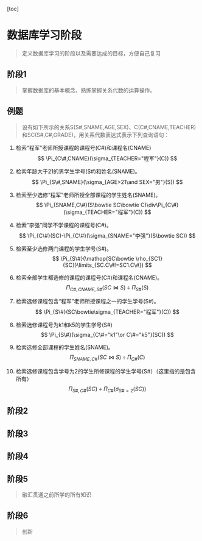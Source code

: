 [toc]

# 数据库学习阶段

> 定义数据库学习的阶段以及需要达成的目标，方便自己复习

## 阶段1

> 掌握数据库的基本概念、熟练掌握关系代数的运算操作。

## 例题

> 设有如下所示的关系S(S#,SNAME,AGE,SEX)、C(C#,CNAME,TEACHER)和SC(S#,C#,GRADE)，用关系代数表达式表示下列查询语句： 

1. 检索“程军”老师所授课程的课程号(C#)和课程名(CNAME)
   $$
   \Pi_{C\#,CNAME}(\sigma_{TEACHER="程军"}(C))
   $$

2. 检索年龄大于21的男学生学号(S#)和姓名(SNAME)。
   $$
   \Pi_{S\#,SNAME}(\sigma_{AGE>21\and SEX="男"}(S))
   $$

3. 检索至少选修“程军”老师所授全部课程的学生姓名(SNAME)。
   $$
   \Pi_{SNAME,C\#}(S\bowtie SC\bowtie C)\div\Pi_{C\#}(\sigma_{TEACHER="程军"}(C))
   $$

4. 检索”李强”同学不学课程的课程号(C#)。
   $$
   \Pi_{C\#}(SC)-\Pi_{C\#}(\sigma_{SNAME="李强"}(S\bowtie SC))
   $$

5. 检索至少选修两门课程的学生学号(S#)。
   $$
   \Pi_{S\#}(\mathop{SC\bowtie \rho_{SC1}{SC}}\limits_{SC.C\#!=SC1.C\#})
   $$

6. 检索全部学生都选修的课程的课程号(C#)和课程名(CNAME)。 
   $$
   \Pi_{C\#,CNAME,S\#}(SC\bowtie S)\div\Pi_{S\#}(S)
   $$

7. 检索选修课程包含“程军”老师所授课程之一的学生学号(S#)。
   $$
   \Pi_{S\#}(SC\bowtie\sigma_{TEACHER="程军"}(C))
   $$

8. 检索选修课程号为k1和k5的学生学号(S#)
   $$
   \Pi_{S\#}(\sigma_{C\#="k1"\or C\#="k5"}(SC))
   $$

9. 检索选修全部课程的学生姓名(SNAME)。
   $$
   \Pi_{SNAME,C\#}(SC\bowtie S)\div \Pi_{C\#}(C)
   $$

10. 检索选修课程包含学号为2的学生所修课程的学生学号(S#）（这里指的是包含所有）
    $$
    \Pi_{S\#,C\#}(SC)\div\Pi_{C\#}(\sigma_{S\#=2}(SC))
    $$

## 阶段2

> 

## 阶段3

> 

## 阶段4

## 阶段5

> 融汇贯通之前所学的所有知识

## 阶段6

> 创新
